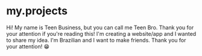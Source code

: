 # my.projects
Hi! My name is Teen Business, but you can call me Teen Bro. Thank you for your attention if you're reading this! I'm creating a website/app and I wanted to share my idea. I'm Brazilian and I want to make friends. Thank you for your attention! 😁
